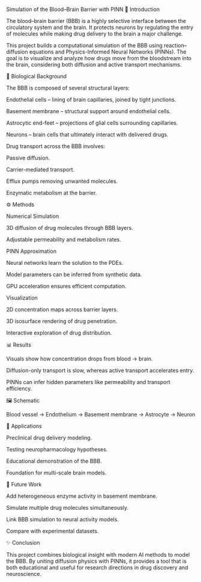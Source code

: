 Simulation of the Blood–Brain Barrier with PINN
📖 Introduction

The blood–brain barrier (BBB) is a highly selective interface between the circulatory system and the brain. It protects neurons by regulating the entry of molecules while making drug delivery to the brain a major challenge.

This project builds a computational simulation of the BBB using reaction–diffusion equations and Physics-Informed Neural Networks (PINNs). The goal is to visualize and analyze how drugs move from the bloodstream into the brain, considering both diffusion and active transport mechanisms.

🧬 Biological Background

The BBB is composed of several structural layers:

Endothelial cells – lining of brain capillaries, joined by tight junctions.

Basement membrane – structural support around endothelial cells.

Astrocytic end-feet – projections of glial cells surrounding capillaries.

Neurons – brain cells that ultimately interact with delivered drugs.

Drug transport across the BBB involves:

Passive diffusion.

Carrier-mediated transport.

Efflux pumps removing unwanted molecules.

Enzymatic metabolism at the barrier.

⚙️ Methods

Numerical Simulation

3D diffusion of drug molecules through BBB layers.

Adjustable permeability and metabolism rates.

PINN Approximation

Neural networks learn the solution to the PDEs.

Model parameters can be inferred from synthetic data.

GPU acceleration ensures efficient computation.

Visualization

2D concentration maps across barrier layers.

3D isosurface rendering of drug penetration.

Interactive exploration of drug distribution.

📊 Results

Visuals show how concentration drops from blood → brain.

Diffusion-only transport is slow, whereas active transport accelerates entry.

PINNs can infer hidden parameters like permeability and transport efficiency.

🖼️ Schematic


Blood vessel → Endothelium → Basement membrane → Astrocyte → Neuron

🚀 Applications

Preclinical drug delivery modeling.

Testing neuropharmacology hypotheses.

Educational demonstration of the BBB.

Foundation for multi-scale brain models.

📌 Future Work

Add heterogeneous enzyme activity in basement membrane.

Simulate multiple drug molecules simultaneously.

Link BBB simulation to neural activity models.

Compare with experimental datasets.

✨ Conclusion

This project combines biological insight with modern AI methods to model the BBB. By uniting diffusion physics with PINNs, it provides a tool that is both educational and useful for research directions in drug discovery and neuroscience.
